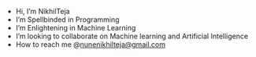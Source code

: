 - Hi, I’m NikhilTeja
- I’m Spellbinded in Programming
- I’m Enlightening in Machine Learning
- I’m looking to collaborate on Machine learning and Artificial Intelligence
- How to reach me @nunenikhilteja@gmail.com
<!---
NikhilTeja26/NikhilTeja26 is a ✨ special ✨ repository because its `README.md` (this file) appears on your GitHub profile.
You can click the Preview link to take a look at your changes.
--->
